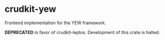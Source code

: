 # crudkit-yew

Frontend implementation for the YEW framework.

**DEPRECATED** in favor of crudkit-leptos. Development of this crate is halted.
